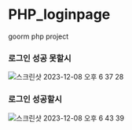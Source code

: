 # PHP_loginpage
goorm php project

### 로그인 성공 못할시
![스크린샷 2023-12-08 오후 6 37 28](https://github.com/dofree0720/PHP_loginpage/assets/133183300/b5077c5b-278b-4d4a-ad96-1f9c82584554)

### 로그인 성공할시
![스크린샷 2023-12-08 오후 6 43 39](https://github.com/dofree0720/PHP_loginpage/assets/133183300/b57be252-23b5-4a55-b4e1-10c8b0272736)
